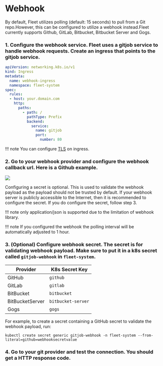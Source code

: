 # Webhook

By default, Fleet utilizes polling (default: 15 seconds) to pull from a Git repo.However, this can be configured to utilize a webhook instead.Fleet currently supports Github,
GitLab, Bitbucket, Bitbucket Server and Gogs.

### 1. Configure the webhook service. Fleet uses a gitjob service to handle webhook requests. Create an ingress that points to the gitjob service.

```yaml
apiVersion: networking.k8s.io/v1
kind: Ingress
metadata:
  name: webhook-ingress
  namespace: fleet-system
spec:
  rules:
  - host: your.domain.com
    http:
      paths:
        - path: /
          pathType: Prefix
          backend:
            service:
              name: gitjob
              port:
                number: 80
```

!!! note
    You can configure [TLS](https://kubernetes.io/docs/concepts/services-networking/ingress/#tls) on ingress. 

### 2. Go to your webhook provider and configure the webhook callback url. Here is a Github example.

![](./assets/webhook.png)

Configuring a secret is optional. This is used to validate the webhook payload as the payload should not be trusted by default.
If your webhook server is publicly accessible to the Internet, then it is recommended to configure the secret. If you do configure the
secret, follow step 3.

!!! note 
    only application/json is supported due to the limitation of webhook library.

!!! note
    If you configured the webhook the polling interval will be automatically adjusted to 1 hour.
    
### 3. (Optional) Configure webhook secret. The secret is for validating webhook payload. Make sure to put it in a k8s secret called `gitjob-webhook` in `fleet-system`.

| Provider        | K8s Secret Key                   |
|-----------------| ---------------------------------|
| GitHub          | `github`                         |
| GitLab          | `gitlab`                         |
| BitBucket       | `bitbucket`                      |
| BitBucketServer | `bitbucket-server`               |
| Gogs            | `gogs`                           |

For example, to create a secret containing a GitHub secret to validate the webhook payload, run:

```shell
kubectl create secret generic gitjob-webhook -n fleet-system --from-literal=github=webhooksecretvalue
```

### 4. Go to your git provider and test the connection. You should get a HTTP response code.